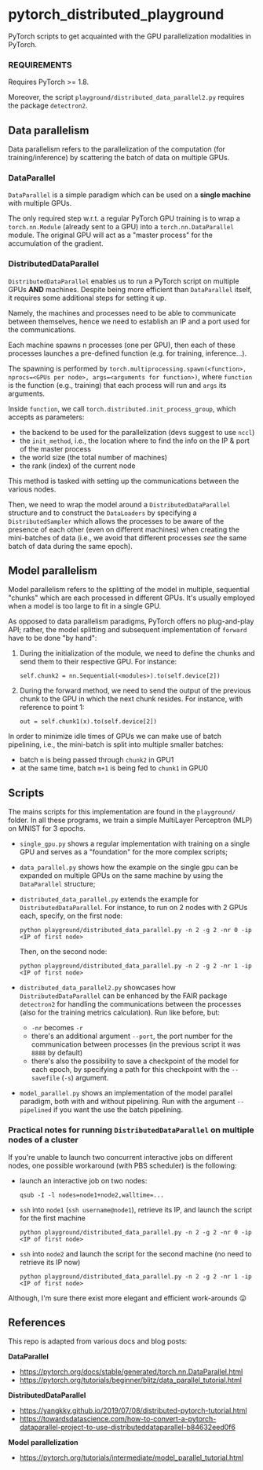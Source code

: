 # pytorch_distributed_playground

PyTorch scripts to get acquainted with the GPU parallelization modalities in PyTorch.

### REQUIREMENTS

Requires PyTorch >= 1.8.

Moreover, the  script `playground/distributed_data_parallel2.py` requires the package `detectron2`.

## Data parallelism

Data parallelism refers to the parallelization of the computation (for training/inference) by scattering the batch of data on multiple GPUs.

### DataParallel

`DataParallel` is a simple paradigm which can be used on a **single machine** with multiple GPUs.

The only required step w.r.t. a regular PyTorch GPU training is to wrap a `torch.nn.Module` (already sent to a GPU) into a `torch.nn.DataParallel` module.
The original GPU will act as a "master process" for the accumulation of the gradient.

### DistributedDataParallel

`DistributedDataParallel` enables us to run a PyTorch script on multiple GPUs **AND** machines. Despite being more efficient than `DataParallel` itself, it requires some additional steps for setting it up.

Namely, the machines and processes need to be able to communicate between themselves, hence we need to establish an IP and a port used for the communications.

Each machine spawns n processes (one per GPU), then each of these processes launches a pre-defined function (e.g. for training, inference...).

The spawning is performed by `torch.multiprocessing.spawn(<function>, nprocs=<GPUs per node>, args=<arguments for function>)`, where `function` is the function (e.g., training) that each process will run and `args` its arguments.

Inside `function`, we call `torch.distributed.init_process_group`, which accepts as parameters:
* the backend to be used for the parallelization (devs suggest to use `nccl`)
* the `init_method`, i.e., the location where to find the info on the IP & port of the master process
* the world size (the total number of machines)
* the rank (index) of the current node

This method is tasked with setting up the communications between the various nodes.

Then, we need to wrap the model around a `DistributedDataParallel` structure and to construct the `DataLoaders` by specifying a `DistributedSampler` which allows the processes to be aware of the presence of each other (even on different machines) when creating the mini-batches of data (i.e., we avoid that different processes *see* the same batch of data during the same epoch).

## Model parallelism

Model parallelism refers to the splitting of the model in multiple, sequential "chunks" which are each processed in different GPUs.
It's usually employed when a model is too large to fit in a single GPU.

As opposed to data parallelism paradigms, PyTorch offers no plug-and-play API; rather, the model splitting and subsequent implementation of `forward` have to be done "by hand":

1. During the initialization of the module, we need to define the chunks and send them to their respective GPU. For instance:

   `self.chunk2 = nn.Sequential(<modules>).to(self.device[2])`
2. During the forward method, we need to send the output of the previous chunk to the GPU in which the next chunk resides. For instance, with reference to point 1:

    `out = self.chunk1(x).to(self.device[2])`

In order to minimize idle times of GPUs we can make use of batch pipelining, i.e., the mini-batch is split into multiple smaller batches:
* batch `m` is being passed through `chunk2` in GPU1
* at the same time, batch `m+1` is being fed to `chunk1` in GPU0

## Scripts

The mains scripts for this implementation are found in the `playground/` folder.
In all these programs, we train a simple MultiLayer Perceptron (MLP) on MNIST for 3 epochs.

* `single_gpu.py` shows a regular implementation with training on a single GPU and serves as a "foundation" for the more complex scripts;
* `data_parallel.py` shows how the example on the single gpu can be expanded on multiple GPUs on the same machine by using the `DataParallel` structure;
* `distributed_data_parallel.py` extends the example for `DistributedDataParallel`. For instance, to run on 2 nodes with 2 GPUs each, specify, on the first node:

    `python playground/distributed_data_parallel.py -n 2 -g 2 -nr 0 -ip <IP of first node>`

    Then, on the second node:

    `python playground/distributed_data_parallel.py -n 2 -g 2 -nr 1 -ip <IP of first node>`

* `distributed_data_parallel2.py` showcases how `DistributedDataParallel` can be enhanced by the FAIR package `detectron2` for handling the communications between the processes (also for the training metrics calculation). Run like before, but:
  * `-nr` becomes `-r`
  * there's an additional argument `--port`, the port number for the communication between processes (in the previous script it was `8888` by default)
  * there's also the possibility to save a checkpoint of the model for each epoch, by specifying a path for this checkpoint with the `--savefile` (`-s`) argument.
* `model_parallel.py` shows an implementation of the model parallel paradigm, both with and without pipelining. Run with the argument `--pipelined` if you want the use the batch pipelining.

### Practical notes for running `DistributedDataParallel` on multiple nodes of a cluster

If you're unable to launch two concurrent interactive jobs on different nodes, one possible workaround (with PBS scheduler) is the following:

* launch an interactive job on two nodes:
  
  `qsub -I -l nodes=node1+node2,walltime=...`
* `ssh` into `node1` (`ssh username@node1`), retrieve its IP, and launch the script for the first machine
  
  `python playground/distributed_data_parallel.py -n 2 -g 2 -nr 0 -ip <IP of first node>`
* `ssh` into `node2` and launch the script for the second machine (no need to retrieve its IP now)

  `python playground/distributed_data_parallel.py -n 2 -g 2 -nr 1 -ip <IP of first node>`

Although, I'm sure there exist more elegant and efficient work-arounds 😛

## References

This repo is adapted from various docs and blog posts:

**DataParallel**
* https://pytorch.org/docs/stable/generated/torch.nn.DataParallel.html
* https://pytorch.org/tutorials/beginner/blitz/data_parallel_tutorial.html
  
**DistributedDataParallel**
* https://yangkky.github.io/2019/07/08/distributed-pytorch-tutorial.html
* https://towardsdatascience.com/how-to-convert-a-pytorch-dataparallel-project-to-use-distributeddataparallel-b84632eed0f6
  
**Model parallelization**
* https://pytorch.org/tutorials/intermediate/model_parallel_tutorial.html
